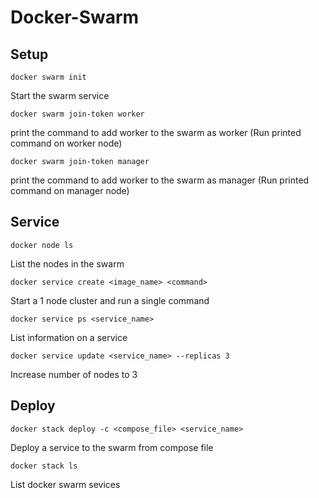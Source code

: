 # Docker-Swarm

## Setup

```docker swarm init```

Start the swarm service

```docker swarm join-token worker```

print the command to add worker to the swarm as worker (Run printed command on worker node)

```docker swarm join-token manager```

print the command to add worker to the swarm as manager (Run printed command on manager node)


## Service

```docker node ls```

List the nodes in the swarm

```docker service create <image_name> <command>```

Start a 1 node cluster and run a single command

```docker service ps <service_name>```

List information on a service

```docker service update <service_name> --replicas 3```

Increase number of nodes to 3

## Deploy

```docker stack deploy -c <compose_file> <service_name>```

Deploy a service to the swarm from compose file

```docker stack ls```

List docker swarm sevices
